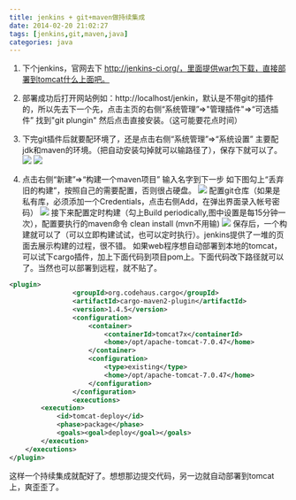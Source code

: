 ```yaml
---
title: jenkins + git+maven做持续集成
date: 2014-02-20 21:02:27
tags: [jenkins,git,maven,java]
categories: java
---
```

1. 下个jenkins，官网去下 http://jenkins-ci.org/，里面提供war包下载，直接部署到tomcat什么上面吧。
<!-- more -->
2. 部署成功后打开网站例如：http://localhost/jenkin，默认是不带git的插件的，所以先去下一个先，点击主页的右侧“系统管理”=>"管理插件"=>“可选插件” 找到"git plungin" 然后点击直接安装。（这可能要花点时间）
3. 下完git插件后就要配环境了，还是点击右侧“系统管理”=>“系统设置” 主要配jdk和maven的环境。（把自动安装勾掉就可以输路径了），保存下就可以了。
[![](http://idiotsky.top/images/jenkins-git-maven-1.png)](http://idiotsky.top/images/jenkins-git-maven-1.png) 
[![](http://idiotsky.top/images/jenkins-git-maven-2.png)](http://idiotsky.top/images/jenkins-git-maven-2.png) 

4. 点击右侧“新建”=>“构建一个maven项目” 输入名字到下一步
如下图勾上“丢弃旧的构建”，按照自己的需要配置，否则很占硬盘。
[![](http://idiotsky.top/images/jenkins-git-maven-3.png)](http://idiotsky.top/images/jenkins-git-maven-3.png) 
配置git仓库（如果是私有库，必须添加一个Credentials，点击右侧Add，在弹出界面录入帐号密码）
[![](http://idiotsky.top/images/jenkins-git-maven-4.png)](http://idiotsky.top/images/jenkins-git-maven-4.png) 
接下来配置定时构建（勾上Build periodically,图中设置是每15分钟一次），配置要执行的maven命令 clean install (mvn不用输)
[![](http://idiotsky.top/images/jenkins-git-maven-5.png)](http://idiotsky.top/images/jenkins-git-maven-5.png) 
保存后，一个构建就可以了（可以立即构建试试，也可以定时执行）。jenkins提供了一堆的页面去展示构建的过程，很不错。
如果web程序想自动部署到本地的tomcat，可以试下cargo插件，加上下面代码到项目pom上。下面代码改下路径就可以了。当然也可以部署到远程，就不贴了。
````xml
<plugin>
				<groupId>org.codehaus.cargo</groupId>
				<artifactId>cargo-maven2-plugin</artifactId>
				<version>1.4.5</version>
				<configuration>
					<container>
						<containerId>tomcat7x</containerId>
						<home>/opt/apache-tomcat-7.0.47</home>
					</container>
					<configuration>
						<type>existing</type>
						<home>/opt/apache-tomcat-7.0.47</home>
					</configuration>
				</configuration>
				<executions>
        <execution>
            <id>tomcat-deploy</id>
            <phase>package</phase>
            <goals><goal>deploy</goal></goals>
        </execution>
    </executions>	
</plugin>
````
这样一个持续集成就配好了。想想那边提交代码，另一边就自动部署到tomcat上，爽歪歪了。

